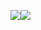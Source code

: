 <!--
**krizsan/krizsan** is a ✨ _special_ ✨ repository because its `README.md` (this file) appears on your GitHub profile.

Here are some ideas to get you started:

- 🔭 I’m currently working on ...
- 🌱 I’m currently learning ...
- 👯 I’m looking to collaborate on ...
- 🤔 I’m looking for help with ...
- 💬 Ask me about ...
- 📫 How to reach me: ...
- 😄 Pronouns: ...
- ⚡ Fun fact: ...
-->

<img src="https://github-readme-stats.vercel.app/api?username=krizsan&show_icons=true&bg_color=00000000&hide_title=false"><img src="https://github-readme-stats.vercel.app/api/top-langs/?username=krizsan&bg_color=0000000">
